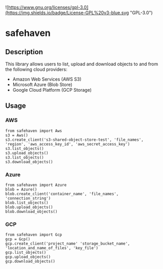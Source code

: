 ![https://www.gnu.org/licenses/gpl-3.0](https://img.shields.io/badge/License-GPL%20v3-blue.svg "GPL-3.0")
# safehaven

## Description
This library allows users to list, upload and download objects to and from the following cloud providers:

* Amazon Web Services (AWS S3)
* Microsoft Azure (Blob Store) 
* Google Cloud Platform (GCP Storage)

## Usage
### AWS
```
from safehaven import Aws
s3 = Aws()
s3.create_client('s3-shared-object-store-test', 'file_names', 'region', 'aws_access_key_id', 'aws_secret_access_key')
s3.list_objects()
s3.upload_objects()
s3.list_objects()
s3.download_objects()
```

### Azure
```
from safehaven import Azure
blob = Azure()
blob.create_client('container_name', 'file_names', 'connection_string')
blob.list_objects()
blob.upload_objects()
blob.download_objects()
```


### GCP
```
from safehaven import Gcp
gcp = Gcp()
gcp.create_client('project_name' 'storage_bucket_name', 'location_and_name_of_files', 'key_file')
gcp.list_objects()
gcp.upload_objects()
gcp.download_objects()
```